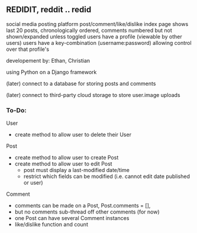 ## REDIDIT, reddit .. redid

social media posting platform
post/comment/like/dislike
index page shows last 20 posts, chronologically ordered, 
comments numbered but not shown/expanded unless toggled
users have a profile (viewable by other users)
users have a key-combination (username:password)
allowing control over that profile's 

developement by: Ethan, Christian

using Python on a Django framework

(later) connect to a database for storing posts and comments

(later) connect to third-party cloud storage to store user.image uploads

### To-Do:

User
- create method to allow user to delete their User

Post
- create method to allow user to create Post
- create method to allow user to edit Post
  - post must display a last-modified date/time
  - restrict which fields can be modified (i.e. cannot edit date published or user)

Comment
- comments can be made on a Post, Post.comments = [],
- but no comments sub-thread off other comments (for now)
- one Post can have several Comment instances
- like/dislike function and count
